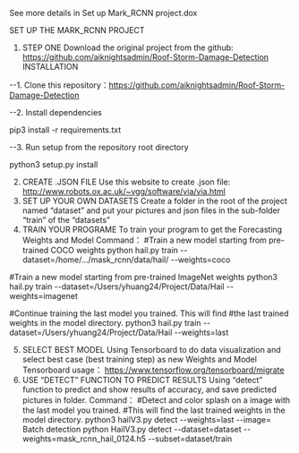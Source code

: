 See more details in Set up  Mark_RCNN project.dox

SET UP THE MARK_RCNN PROJECT

1.	STEP ONE
Download the original project from the github: https://github.com/aiknightsadmin/Roof-Storm-Damage-Detection
INSTALLATION

--1.	Clone this repository：https://github.com/aiknightsadmin/Roof-Storm-Damage-Detection 

--2.	Install dependencies

pip3 install -r requirements.txt

--3.	Run setup from the repository root directory

python3 setup.py install

2.	CREATE .JSON FILE
Use this website to create .json file: http://www.robots.ox.ac.uk/~vgg/software/via/via.html
3.	SET UP YOUR OWN DATASETS
Create a folder in the root of the project named “dataset” and put your pictures and json files in the sub-folder “train” of the “datasets”
4.	TRAIN YOUR PROGRAME
To train your program to get the Forecasting Weights and Model 
Command：
#Train a new model starting from pre-trained COCO weights
python hail.py train --dataset=/home/.../mask_rcnn/data/hail/ --weights=coco

#Train a new model starting from pre-trained ImageNet weights
python3 hail.py train --dataset=/Users/yhuang24/Project/Data/Hail --weights=imagenet

#Continue training the last model you trained. This will find
#the last trained weights in the model directory.
python3 hail.py train --dataset=/Users/yhuang24/Project/Data/Hail --weights=last

5.	SELECT BEST MODEL
Using Tensorboard to do data visualization and select best case (best training step) as new Weights and Model
Tensorboard usage：
https://www.tensorflow.org/tensorboard/migrate
6.	USE “DETECT” FUNCTION TO PREDICT RESULTS
Using “detect” function to predict and show results of accuracy, and save predicted pictures in folder.
Command：
#Detect and color splash on a image with the last model you trained.
#This will find the last trained weights in the model directory.
python3 hailV3.py detect --weights=last --image=
Batch detection
python HailV3.py detect --dataset=dataset --weights=mask_rcnn_hail_0124.h5 --subset=dataset/train


